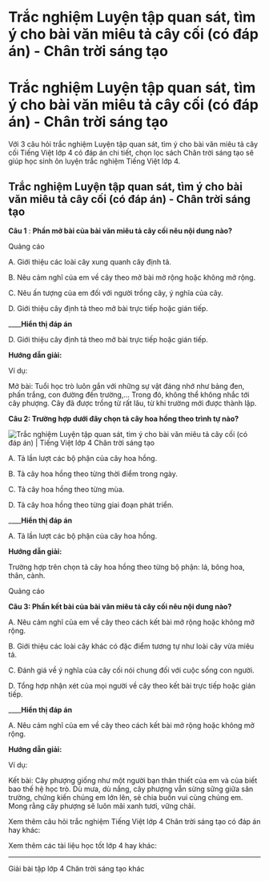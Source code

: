 # Trắc nghiệm Luyện tập quan sát, tìm ý cho bài văn miêu tả cây cối (có đáp án) - Chân trời sáng tạo

# Trắc nghiệm Luyện tập quan sát, tìm ý cho bài văn miêu tả cây cối (có đáp án) - Chân trời sáng tạo

Với 3 câu hỏi trắc nghiệm Luyện tập quan sát, tìm ý cho bài văn miêu tả cây cối Tiếng Việt lớp 4 có đáp án chi tiết, chọn lọc sách Chân trời sáng tạo sẽ giúp học sinh ôn luyện trắc nghiệm Tiếng Việt lớp 4.

## Trắc nghiệm Luyện tập quan sát, tìm ý cho bài văn miêu tả cây cối (có đáp án) - Chân trời sáng tạo

**Câu 1** : **Phần mở bài của bài văn miêu tả cây cối nêu nội dung nào?**

Quảng cáo

A. Giới thiệu các loài cây xung quanh cây định tả.

B. Nêu cảm nghĩ của em về cây theo mở bài mở rộng hoặc không mở rộng.

C. Nêu ấn tượng của em đối với người trồng cây, ý nghĩa của cây.

D. Giới thiệu cây định tả theo mở bài trực tiếp hoặc gián tiếp.

____**Hiển thị đáp án**

D. Giới thiệu cây định tả theo mở bài trực tiếp hoặc gián tiếp.

**Hướng dẫn giải:**

Ví dụ:

Mở bài: Tuổi học trò luôn gắn với những sự vật đáng nhớ như bảng đen, phấn trắng, con đường đến trường,... Trong đó, không thể không nhắc tới cây phượng. Cây đã được trồng từ rất lâu, từ khi trường mới được thành lập.

**Câu 2: Trường hợp dưới đây chọn tả cây hoa hồng theo trình tự nào?**

![Trắc nghiệm Luyện tập quan sát, tìm ý cho bài văn miêu tả cây cối \(có đáp án\) | Tiếng Việt lớp 4 Chân trời sáng tạo](https://vietjack.com/tieng-viet-4-ct/images/trac-nghiem-viet-luyen-tap-quan-sat-tim-y-cho-bai-van-mieu-260560.PNG)

A. Tả lần lượt các bộ phận của cây hoa hồng.

B. Tả cây hoa hồng theo từng thời điểm trong ngày.

C. Tả cây hoa hồng theo từng mùa.

D. Tả cây hoa hồng theo từng giai đoạn phát triển.

____**Hiển thị đáp án**

A. Tả lần lượt các bộ phận của cây hoa hồng.

**Hướng dẫn giải:**

Trường hợp trên chọn tả cây hoa hồng theo từng bộ phận: lá, bông hoa, thân, cành.

Quảng cáo

**Câu 3: Phần kết bài của bài văn miêu tả cây cối nêu nội dung nào?**

A. Nêu cảm nghĩ của em về cây theo cách kết bài mở rộng hoặc không mở rộng.

B. Giới thiệu các loài cây khác có đặc điểm tương tự như loài cây vừa miêu tả.

C. Đánh giá về ý nghĩa của cây cối nói chung đối với cuộc sống con người.

D. Tổng hợp nhận xét của mọi người về cây theo kết bài trực tiếp hoặc gián tiếp.

____**Hiển thị đáp án**

A. Nêu cảm nghĩ của em về cây theo cách kết bài mở rộng hoặc không mở rộng.

**Hướng dẫn giải:**

Ví dụ:

Kết bài: Cây phượng giống như một người bạn thân thiết của em và của biết bao thế hệ học trò. Dù mưa, dù nắng, cây phượng vẫn sừng sững giữa sân trường, chứng kiến chúng em lớn lên, sẻ chia buồn vui cùng chúng em. Mong rằng cây phượng sẽ luôn mãi xanh tươi, vững chãi.

Xem thêm câu hỏi trắc nghiệm Tiếng Việt lớp 4 Chân trời sáng tạo có đáp án hay khác:

Xem thêm các tài liệu học tốt lớp 4 hay khác:

* * *

Giải bài tập lớp 4 Chân trời sáng tạo khác
